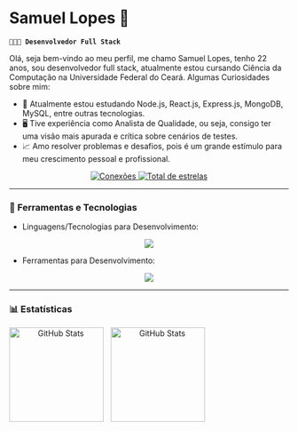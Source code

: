 # Samuel Lopes 🤖

**`👨🏻‍💻 Desenvolvedor Full Stack`**

Olá, seja bem-vindo ao meu perfil, me chamo Samuel Lopes, tenho 22 anos, sou desenvolvedor full stack, atualmente estou cursando Ciência da Computação na Universidade Federal do Ceará. Algumas Curiosidades sobre mim:

- 🌱 Atualmente estou estudando Node.js, React.js, Express.js, MongoDB, MySQL, entre outras tecnologias.
- 🖥️ Tive experiência como Analista de Qualidade, ou seja, consigo ter uma visão mais apurada e crítica sobre cenários de testes.
- 📈 Amo resolver problemas e desafios, pois é um grande estímulo para meu crescimento pessoal e profissional.

<p align="center">
    <a href="https://github.com/SamuelLopess03?tab=followers">
        <img 
            alt="Conexões" 
            title="Me siga no GitHub" 
            src="https://custom-icon-badges.demolab.com/github/followers/SamuelLopess03?color=236ad3&labelColor=1155ba&style=for-the-badge&logo=github&label=Conexoes&logoColor=white"
        />
    </a>
    <a href="https://github.com/SamuelLopess03?tab=repositories&sort=stargazers">
        <img 
            alt="Total de estrelas" 
            title="Total de estrelas GitHub" 
            src="https://custom-icon-badges.demolab.com/github/stars/SamuelLopess03?color=55960c&style=for-the-badge&labelColor=488207&logo=star&label=estrelas"
        />
    </a>
</p>

---

### 🧰 Ferramentas e Tecnologias

- Linguagens/Tecnologias para Desenvolvimento:
<p align="center">
    <img src="https://skillicons.dev/icons?i=html,css,js,ts,nodejs,react,java,cs,dotnet&perline=10" />
</p>

- Ferramentas para Desenvolvimento:
<p align="center">
    <img src="https://skillicons.dev/icons?i=figma,docker,git,mongodb,mysql,postgres&perline=10" />
</p>

---

### 📊 Estatísticas

<p align="center">
    <img 
        align="left" 
        alt="GitHub Stats" 
        height="170" 
        style="padding-right: 10px;" 
        src="https://github-readme-stats.vercel.app/api?username=SamuelLopess03&show_icons=true&theme=tokyonight&include_all_commits=true&locale=pt-br" 
    />
    <img 
        align="left" 
        alt="GitHub Stats" 
        height="170" 
        src="https://github-readme-stats.vercel.app/api/top-langs/?username=SamuelLopess03&theme=tokyonight&layout=compact&custom_title=Tecnologias&langs_count=9" 
    />
</p>
